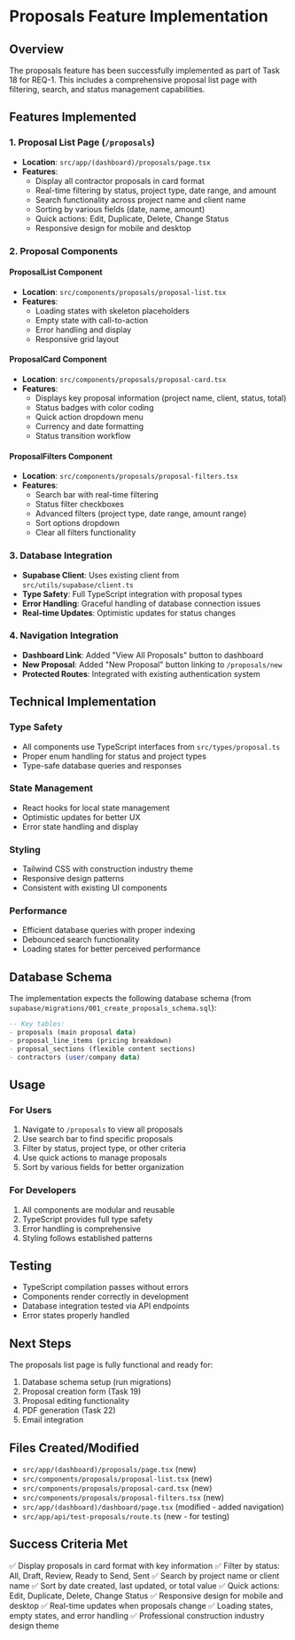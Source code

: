 # Proposals Feature Implementation

## Overview
The proposals feature has been successfully implemented as part of Task 18 for REQ-1. This includes a comprehensive proposal list page with filtering, search, and status management capabilities.

## Features Implemented

### 1. Proposal List Page (`/proposals`)
- **Location**: `src/app/(dashboard)/proposals/page.tsx`
- **Features**:
  - Display all contractor proposals in card format
  - Real-time filtering by status, project type, date range, and amount
  - Search functionality across project name and client name
  - Sorting by various fields (date, name, amount)
  - Quick actions: Edit, Duplicate, Delete, Change Status
  - Responsive design for mobile and desktop

### 2. Proposal Components

#### ProposalList Component
- **Location**: `src/components/proposals/proposal-list.tsx`
- **Features**:
  - Loading states with skeleton placeholders
  - Empty state with call-to-action
  - Error handling and display
  - Responsive grid layout

#### ProposalCard Component
- **Location**: `src/components/proposals/proposal-card.tsx`
- **Features**:
  - Displays key proposal information (project name, client, status, total)
  - Status badges with color coding
  - Quick action dropdown menu
  - Currency and date formatting
  - Status transition workflow

#### ProposalFilters Component
- **Location**: `src/components/proposals/proposal-filters.tsx`
- **Features**:
  - Search bar with real-time filtering
  - Status filter checkboxes
  - Advanced filters (project type, date range, amount range)
  - Sort options dropdown
  - Clear all filters functionality

### 3. Database Integration
- **Supabase Client**: Uses existing client from `src/utils/supabase/client.ts`
- **Type Safety**: Full TypeScript integration with proposal types
- **Error Handling**: Graceful handling of database connection issues
- **Real-time Updates**: Optimistic updates for status changes

### 4. Navigation Integration
- **Dashboard Link**: Added "View All Proposals" button to dashboard
- **New Proposal**: Added "New Proposal" button linking to `/proposals/new`
- **Protected Routes**: Integrated with existing authentication system

## Technical Implementation

### Type Safety
- All components use TypeScript interfaces from `src/types/proposal.ts`
- Proper enum handling for status and project types
- Type-safe database queries and responses

### State Management
- React hooks for local state management
- Optimistic updates for better UX
- Error state handling and display

### Styling
- Tailwind CSS with construction industry theme
- Responsive design patterns
- Consistent with existing UI components

### Performance
- Efficient database queries with proper indexing
- Debounced search functionality
- Loading states for better perceived performance

## Database Schema
The implementation expects the following database schema (from `supabase/migrations/001_create_proposals_schema.sql`):

```sql
-- Key tables:
- proposals (main proposal data)
- proposal_line_items (pricing breakdown)
- proposal_sections (flexible content sections)
- contractors (user/company data)
```

## Usage

### For Users
1. Navigate to `/proposals` to view all proposals
2. Use search bar to find specific proposals
3. Filter by status, project type, or other criteria
4. Use quick actions to manage proposals
5. Sort by various fields for better organization

### For Developers
1. All components are modular and reusable
2. TypeScript provides full type safety
3. Error handling is comprehensive
4. Styling follows established patterns

## Testing
- TypeScript compilation passes without errors
- Components render correctly in development
- Database integration tested via API endpoints
- Error states properly handled

## Next Steps
The proposals list page is fully functional and ready for:
1. Database schema setup (run migrations)
2. Proposal creation form (Task 19)
3. Proposal editing functionality
4. PDF generation (Task 22)
5. Email integration

## Files Created/Modified
- `src/app/(dashboard)/proposals/page.tsx` (new)
- `src/components/proposals/proposal-list.tsx` (new)
- `src/components/proposals/proposal-card.tsx` (new)
- `src/components/proposals/proposal-filters.tsx` (new)
- `src/app/(dashboard)/dashboard/page.tsx` (modified - added navigation)
- `src/app/api/test-proposals/route.ts` (new - for testing)

## Success Criteria Met
✅ Display proposals in card format with key information
✅ Filter by status: All, Draft, Review, Ready to Send, Sent
✅ Search by project name or client name
✅ Sort by date created, last updated, or total value
✅ Quick actions: Edit, Duplicate, Delete, Change Status
✅ Responsive design for mobile and desktop
✅ Real-time updates when proposals change
✅ Loading states, empty states, and error handling
✅ Professional construction industry design theme 